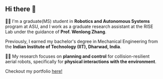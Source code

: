## Hi there 👋

<!--
**YogeshMaan/YogeshMaan** is a ✨ _special_ ✨ repository because its `README.md` (this file) appears on your GitHub profile.

Here are some ideas to get you started:

- 🔭 I’m currently working on ...
- 🌱 I’m currently learning ...
- 👯 I’m looking to collaborate on ...
- 🤔 I’m looking for help with ...
- 💬 Ask me about ...
- 📫 How to reach me: ...
- 😄 Pronouns: ...
- ⚡ Fun fact: ...
-->
:man_student: I'm a graduate(MS) student in **Robotics and Autonomous Systems** program at ASU, and I work as a graduate research assistant at the RISE Lab under the guidance of **Prof. Wenlong Zhang**.

 Previously, I earned my bachelor's degree in Mechanical Engineering from the **Indian Institute of Technology (IIT), Dharwad, India**. 
 
 :man_technologist: My research focuses on **planning and control** for collision-resilient aerial robots, specifically for **physical interactions with the environment**.

 Checkout my portfolio [here!](yogeshmaan.github.io/portfolio)
